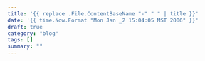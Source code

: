 ```yaml
---
title: '{{ replace .File.ContentBaseName "-" " " | title }}'
date: '{{ time.Now.Format "Mon Jan _2 15:04:05 MST 2006" }}'
draft: true
category: "blog"
tags: []
summary: ""
---
```

